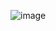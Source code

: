 ![image](https://github.com/SaiRamaKrishnaa/Linear-Regression/assets/142593978/dc9c0fab-5438-49d0-b492-57a4da8705c6)
